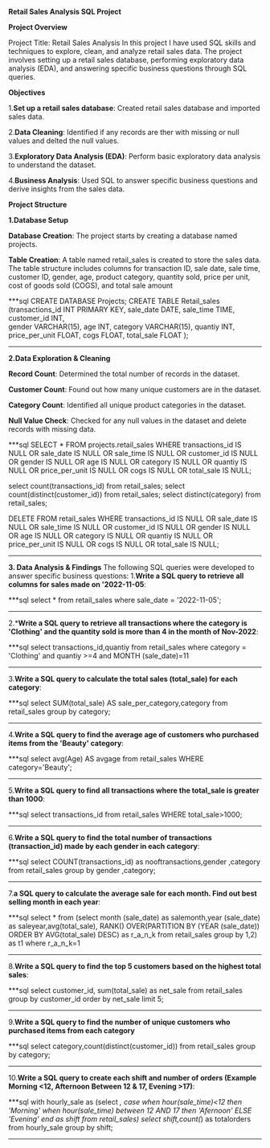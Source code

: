 **Retail Sales Analysis SQL Project**

**Project Overview**

Project Title: Retail Sales Analysis
In this project I have used SQL skills and techniques to explore, clean, and analyze retail sales data. The project involves setting up a retail sales database, performing exploratory data analysis (EDA), and answering specific business questions through SQL queries.

**Objectives**

1.**Set up a retail sales database**: Created retail sales database and imported sales data.

2.**Data Cleaning**: Identified if any records are ther with missing or null values and delted the null values.

3.**Exploratory Data Analysis (EDA)**: Perform basic exploratory data analysis to understand the dataset.

4.**Business Analysis**: Used SQL to answer specific business questions and derive insights from the sales data.

**Project Structure**

**1.Database Setup**

**Database Creation**: The project starts by creating a database named projects.

**Table Creation**: A table named retail_sales is created to store the sales data. The table structure includes columns for transaction ID, sale date, sale time, customer ID, gender, age, product category, quantity sold, price per unit, cost of goods sold (COGS), and total sale amount

***sql
CREATE DATABASE Projects;
CREATE TABLE Retail_sales
 (transactions_id	INT PRIMARY KEY,
 sale_date	DATE,
 sale_time	TIME,
 customer_id INT,	
 gender	VARCHAR(15),
 age	INT,
 category	VARCHAR(15),
 quantiy INT,	
 price_per_unit	FLOAT,
 cogs	FLOAT,
 total_sale FLOAT );
***

**2.Data Exploration & Cleaning**

**Record Count**: Determined the total number of records in the dataset.

**Customer Count**: Found out how many unique customers are in the dataset.

**Category Count**: Identified all unique product categories in the dataset.

**Null Value Check**: Checked for any null values in the dataset and delete records with missing data.

 ***sql
 SELECT * FROM projects.retail_sales
 WHERE transactions_id IS NULL
 OR
 sale_date IS NULL
 OR sale_time IS NULL
 OR customer_id IS NULL
 OR gender IS NULL
 OR age IS NULL 
 OR category IS NULL
 OR quantiy IS NULL
 OR price_per_unit IS NULL
 OR cogs IS NULL
 OR total_sale IS NULL;

 select count(transactions_id) from retail_sales;
 select count(distinct(customer_id)) from retail_sales;
 select distinct(category) from retail_sales;
 
 DELETE FROM retail_sales
 WHERE transactions_id IS NULL
 OR
 sale_date IS NULL
 OR sale_time IS NULL
 OR customer_id IS NULL
 OR gender IS NULL
 OR age IS NULL 
 OR category IS NULL
 OR quantiy IS NULL
 OR price_per_unit IS NULL
 OR cogs IS NULL
 OR total_sale IS NULL;
 ***

**3. Data Analysis & Findings**
The following SQL queries were developed to answer specific business questions:
1.**Write a SQL query to retrieve all columns for sales made on '2022-11-05**:

***sql
select * from retail_sales where sale_date = '2022-11-05';
***
2.***Write a SQL query to retrieve all transactions where the category is 'Clothing' and the quantity sold is more than 4 in the month of Nov-2022**:

***sql
select transactions_id,quantiy from retail_sales where category = 'Clothing' and quantiy >=4 and MONTH (sale_date)=11
***
3.**Write a SQL query to calculate the total sales (total_sale) for each category**:

***sql
select SUM(total_sale) AS sale_per_category,category from retail_sales
group by category;
***
4.**Write a SQL query to find the average age of customers who purchased items from the 'Beauty' category**:

***sql
select avg(Age) AS avgage from retail_sales
WHERE category='Beauty';
***
5.**Write a SQL query to find all transactions where the total_sale is greater than 1000**:

***sql
select transactions_id from retail_sales
WHERE total_sale>1000;
***
6.**Write a SQL query to find the total number of transactions (transaction_id) made by each gender in each category**:

***sql
select COUNT(transactions_id) as nooftransactions,gender ,category from retail_sales
group by gender ,category;
***
7.**a SQL query to calculate the average sale for each month. Find out best selling month in each year**:

***sql
select * from (select month (sale_date) as salemonth,year (sale_date)  as saleyear,avg(total_sale),
RANK() OVER(PARTITION BY (YEAR (sale_date)) ORDER BY AVG(total_sale) DESC) as r_a_n_k
from retail_sales 
group by 1,2) as t1
where r_a_n_k=1
***
8.**Write a SQL query to find the top 5 customers based on the highest total sales**:

***sql 
select customer_id, sum(total_sale) as net_sale
from retail_sales
group by customer_id
order by net_sale
limit 5;
***
9.**Write a SQL query to find the number of unique customers who purchased items from each category**

***sql
select category,count(distinct(customer_id))
from retail_sales
group by category;
***
10.**Write a SQL query to create each shift and number of orders (Example Morning <12, Afternoon Between 12 & 17, Evening >17)**:

***sql
with hourly_sale as 
(select *,
case when hour(sale_time)<12 then 'Morning'
when hour(sale_time) between 12 AND 17 then 'Afernoon'
ELSE 'Evening'
end as shift
from retail_sales)
select shift,count(*) as totalorders from hourly_sale
group by shift;
***
